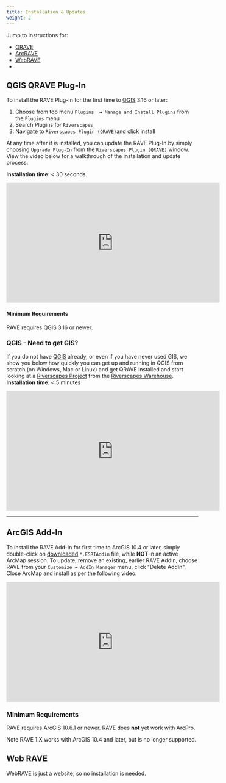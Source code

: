 ```yaml
---
title: Installation & Updates
weight: 2
---
```

Jump to Instructions for:
- [QRAVE](#qgis-plug-in)
- [ArcRAVE](#arcgis-add-in)
- [WebRAVE](#web-rave)
- 
## QGIS QRAVE Plug-In

To install the RAVE Plug-In for the first time to [QGIS](https://qgis.org/) 3.16 or later: 
1. Choose from top menu `Plugins  → Manage and Install Plugins` from the `Plugins` menu 
2. Search Plugins for `Riverscapes`
3. Navigate to `Riverscapes Plugin (QRAVE)`and click install

At any time after it is installed, you can update the RAVE Plug-In by simply choosing `Upgrade Plug-In` from the `Riverscapes Plugin (QRAVE)` window. View the video below for a walkthrough of the installation and update process. 

**Installation time**: < 30 seconds.

<div class="responsive-embed">
<iframe width="560" height="315" src="https://www.youtube.com/embed/O5xwIqhtlag" title="YouTube video player" frameborder="0" allow="accelerometer; autoplay; clipboard-write; encrypted-media; gyroscope; picture-in-picture" allowfullscreen></iframe>
</div>

#### Minimum Requirements

RAVE requires QGIS 3.16 or newer.

### QGIS - Need to get GIS?
If you do not have [QGIS](https://qgis.org/) already, or even if you have never used GIS, we show you below how quickly you can get up and running in QGIS from scratch (on Windows, Mac or Linux) and get QRAVE installed and start looking at a [Riverscapes Project](https://riverscapes.xyz/Tools/Technical_Reference/Documentation_Standards/Riverscapes_Projects/) from the [Riverscapes Warehouse](https://data.riverscapes.xyz/).
**Installation time**: < 5 minutes

<div class="responsive-embed">
<iframe width="560" height="315" src="https://www.youtube.com/embed/iMxcyp2u4jc" title="YouTube video player" frameborder="0" allow="accelerometer; autoplay; clipboard-write; encrypted-media; gyroscope; picture-in-picture" allowfullscreen></iframe>
</div>





-------------
## ArcGIS Add-In

To install the RAVE Add-In for first time to ArcGIS 10.4 or later, simply double-click on [downloaded](https://github.com/Riverscapes/RaveAddIn/releases/latest) `*.ESRIAddin` file, while **NOT** in an active ArcMap session. To update, remove an existing, earlier RAVE AddIn, choose RAVE from your `Customize → AddIn Manager` menu, click "Delete AddIn". Close ArcMap and install as per the following video.

<div class="responsive-embed">
<iframe width="560" height="315" src="https://www.youtube.com/embed/is_9c7eYGl0" frameborder="0" allow="accelerometer; autoplay; clipboard-write; encrypted-media; gyroscope; picture-in-picture" allowfullscreen></iframe>
</div>

### Minimum Requirements

RAVE requires ArcGIS 10.6.1 or newer. RAVE does **not** yet work with ArcPro.

Note RAVE 1.X works with ArcGIS 10.4 and later, but is no longer supported.

## Web RAVE

WebRAVE is just a website, so no installation is needed.
